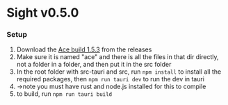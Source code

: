 # Sight v0.5.0

### Setup
1. Download the [Ace build 1.5.3](https://github.com/peretashacking/sight/releases/download/0.5.0/ace.zip) from the releases
2. Make sure it is named "ace" and there is all the files in that dir directly, not a folder in a folder, and then put it in the src folder
3. In the root folder with src-tauri and src, run `npm install` to install all the required packages, then `npm run tauri dev` to run the dev in tauri
4. ->note you must have rust and node.js installed for this to compile
5. to build, run `npm run tauri build`
